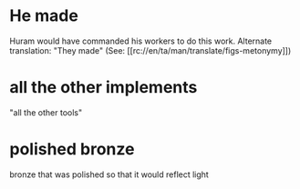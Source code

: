 # He made

Huram would have commanded his workers to do this work. Alternate translation: "They made" (See: [[rc://en/ta/man/translate/figs-metonymy]])

# all the other implements

"all the other tools"

# polished bronze

bronze that was polished so that it would reflect light


